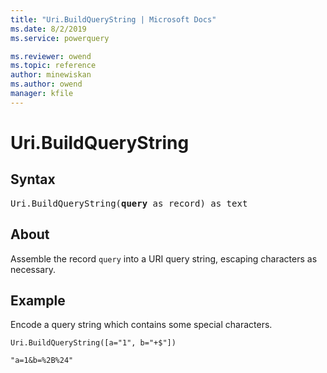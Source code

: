 ```yaml
---
title: "Uri.BuildQueryString | Microsoft Docs"
ms.date: 8/2/2019
ms.service: powerquery

ms.reviewer: owend
ms.topic: reference
author: minewiskan
ms.author: owend
manager: kfile
---
```

# Uri.BuildQueryString

## Syntax

<pre>
Uri.BuildQueryString(<b>query</b> as record) as text
</pre>

## About
Assemble the record `query` into a URI query string, escaping characters as necessary.

## Example 
Encode a query string which contains some special characters.

```powerquery-m
Uri.BuildQueryString([a="1", b="+$"])
```

`"a=1&b=%2B%24"`

